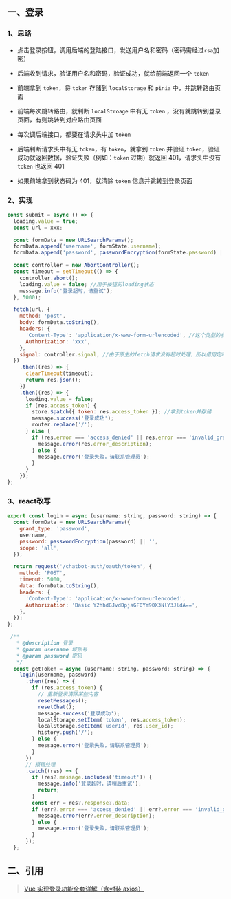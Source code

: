 ## 一、登录

### 1、思路

- 点击登录按钮，调用后端的登陆接口，发送用户名和密码（密码需经过`rsa`加密）

- 后端收到请求，验证用户名和密码，验证成功，就给前端返回一个 `token`

- 前端拿到 `token`，将 `token` 存储到 `localStorage` 和 `pinia` 中，并跳转路由页面

- 前端每次跳转路由，就判断 `localStroage` 中有无 `token` ，没有就跳转到登录页面，有则跳转到对应路由页面

- 每次调后端接口，都要在请求头中加 `token`

- 后端判断请求头中有无 `token`，有 `token`，就拿到 `token` 并验证 `token`，验证成功就返回数据，验证失败（例如：`token` 过期）就返回 401，请求头中没有 `token` 也返回 401

- 如果前端拿到状态码为 401，就清除 `token` 信息并跳转到登录页面

### 2、实现

```js
const submit = async () => {
  loading.value = true;
  const url = xxx;

  const formData = new URLSearchParams();
  formData.append('username', formState.username);
  formData.append('password', passwordEncryption(formState.password) || ''); //rsa加密

  const controller = new AbortController();
  const timeout = setTimeout(() => {
    controller.abort();
    loading.value = false; //用于按钮的loading状态
    message.info('登录超时，请重试');
  }, 5000);

  fetch(url, {
    method: 'post',
    body: formData.toString(),
    headers: {
      'Content-Type': 'application/x-www-form-urlencoded', //这个类型的参数写法不太一样，可以注意下
      Authorization: 'xxx',
    },
    signal: controller.signal, //由于原生的fetch请求没有超时处理，所以借用定时器实现5秒超时
  })
    .then((res) => {
      clearTimeout(timeout);
      return res.json();
    })
    .then((res) => {
      loading.value = false;
      if (res.access_token) {
        store.$patch({ token: res.access_token }); //拿到token并存储
        message.success('登录成功');
        router.replace('/');
      } else {
        if (res.error === 'access_denied' || res.error === 'invalid_grant') {
          message.error(res.error_description);
        } else {
          message.error('登录失败，请联系管理员');
        }
      }
    });
};
```

### 3、react改写

```js
export const login = async (username: string, password: string) => {
  const formData = new URLSearchParams({
    grant_type: 'password',
    username,
    password: passwordEncryption(password) || '',
    scope: 'all',
  });

  return request('/chatbot-auth/oauth/token', {
    method: 'POST',
    timeout: 5000,
    data: formData.toString(),
    headers: {
      'Content-Type': 'application/x-www-form-urlencoded',
      Authorization: 'Basic Y2hhdGJvdDpjaGF0Ym90X3NlY3JldA==',
    },
  });
};

 /**
   * @description 登录
   * @param username 域账号
   * @param password 密码
   */
  const getToken = async (username: string, password: string) => {
    login(username, password)
      .then((res) => {
        if (res.access_token) {
          // 重新登录清除某些内容
          resetMessages();
          resetChat();
          message.success('登录成功');
          localStorage.setItem('token', res.access_token);
          localStorage.setItem('userId', res.user_id);
          history.push('/');
        } else {
          message.error('登录失败，请联系管理员');
        }
      })
      // 报错处理
      .catch((res) => {
        if (res?.message.includes('timeout')) {
          message.info('登录超时，请稍后重试');
          return;
        }
        const err = res?.response?.data;
        if (err?.error === 'access_denied' || err?.error === 'invalid_grant') {
          message.error(err?.error_description);
        } else {
          message.error('登录失败，请联系管理员');
        }
      });
  };
```

## 二、引用

> [Vue 实现登录功能全套详解（含封装 axios）](https://blog.csdn.net/weixin_52691965/article/details/126499565)
